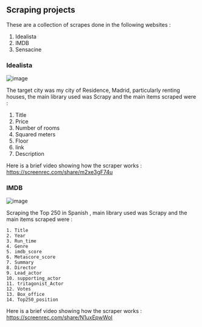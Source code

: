 ## Scraping projects 

​These are a collection of scrapes done in the following websites :
  1. Idealista
  2. IMDB
  3. Sensacine

### Idealista 

![image](https://user-images.githubusercontent.com/29695897/178371807-4d2388e8-ca03-44ee-b924-648ec19ee676.png)

The target city was my city of Residence, Madrid, particularly renting houses, the main library used was Scrapy and the main items scraped were :

  1. Title
  2. Price
  3. Number of rooms
  4. Squared meters
  5. Floor
  6. link
  7. Description
  
 Here is a brief video showing how the scraper works : https://screenrec.com/share/m2xe3gF74u
 
 ### IMDB 
 
 ![image](https://user-images.githubusercontent.com/29695897/178371975-e27363b2-9869-4801-b55f-dbc9341c3fe2.png)

Scraping the Top 250 in Spanish , main library used was Scrapy and the main items scraped were  :

    1. Title
    2. Year
    3. Run_time
    4. Genre
    5. imdb_score
    6. Metascore_score
    7. Summary
    8. Director
    9. Lead_actor
    10. supporting_actor
    11. tritagonist_Actor
    12. Votes
    13. Box_office
    14. Top250_position
    
 Here is a brief video showing how the scraper works : https://screenrec.com/share/N1uxEpwWoI
